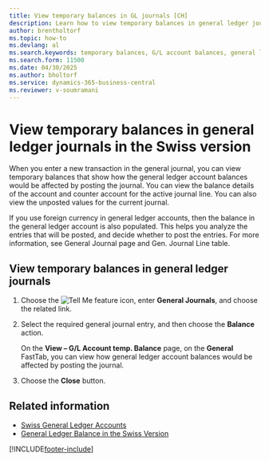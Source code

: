 ```yaml
---
title: View temporary balances in GL journals [CH]
description: Learn how to view temporary balances in general ledger journals that show the impact of a new transaction on general ledger account balances.
author: brentholtorf
ms.topic: how-to
ms.devlang: al
ms.search.keywords: temporary balances, G/L account balances, general ledger journals, Swiss version
ms.search.form: 11500
ms.date: 04/30/2025
ms.author: bholtorf
ms.service: dynamics-365-business-central
ms.reviewer: v-soumramani
---
```


# View temporary balances in general ledger journals in the Swiss version

When you enter a new transaction in the general journal, you can view temporary balances that show how the general ledger account balances would be affected by posting the journal. You can view the balance details of the account and counter account for the active journal line. You can also view the unposted values for the current journal.  

If you use foreign currency in general ledger accounts, then the balance in the general ledger account is also populated. This helps you analyze the entries that will be posted, and decide whether to post the entries. For more information, see General Journal page and Gen. Journal Line table.  

## View temporary balances in general ledger journals  

1. Choose the ![Tell Me feature](../../media/ui-search/search_small.png "Tell me what you want to do") icon, enter **General Journals**, and choose the related link.  
1. Select the required general journal entry, and then choose the **Balance** action.  

    On the **View – G/L Account temp. Balance** page, on the **General** FastTab, you can view how general ledger account balances would be affected by posting the journal.  

1. Choose the **Close** button.  

## Related information

- [Swiss General Ledger Accounts](swiss-general-ledger-accounts.md)  
- [General Ledger Balance in the Swiss Version](balance.md)  

[!INCLUDE[footer-include](../../includes/footer-banner.md)]
